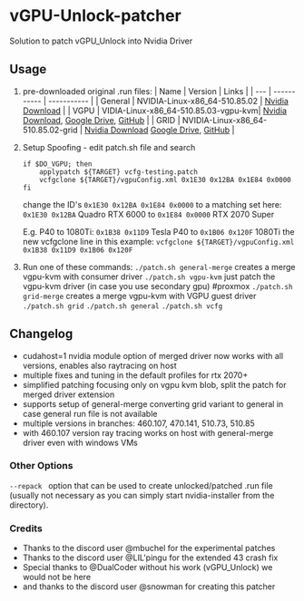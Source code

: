 # vGPU-Unlock-patcher
Solution to patch vGPU_Unlock into Nvidia Driver

## Usage

1. pre-downloaded original .run files:
   | Name | Version | Links |
   | --- | ----------- | ----------- |
   | General | NVIDIA-Linux-x86_64-510.85.02 | [Nvidia Download](https://download.nvidia.com/XFree86/Linux-x86_64/510.85.02/NVIDIA-Linux-x86_64-510.85.02.run)  |
   | VGPU | VIDIA-Linux-x86_64-510.85.03-vgpu-kvm| [Nvidia Download](https://enterprise-support.nvidia.com/s/login/?startURL=%2Fs%2F%3Ft%3D1657093205198), [Google Drive](https://drive.google.com/drive/folders/1YwGqtiginXXjSndBBCifTt6SfpVLR9Yx?usp=sharing), [GitHub](https://github.com/VGPU-Community-Drivers/NV-VGPU-Driver/releases/tag/1.0.2) |
   | GRID | NVIDIA-Linux-x86_64-510.85.02-grid | [Nvidia Download](https://enterprise-support.nvidia.com/s/login/?startURL=%2Fs%2F%3Ft%3D1657093205198) [Google Drive](https://drive.google.com/drive/folders/1YwGqtiginXXjSndBBCifTt6SfpVLR9Yx?usp=sharing), [GitHub](https://github.com/VGPU-Community-Drivers/NV-VGPU-Driver/releases/tag/1.0.2) |

2. Setup Spoofing - edit patch.sh file and search 
   ```
   if $DO_VGPU; then
       applypatch ${TARGET} vcfg-testing.patch
       vcfgclone ${TARGET}/vgpuConfig.xml 0x1E30 0x12BA 0x1E84 0x0000
   fi
   ```
   change the ID's ```0x1E30 0x12BA 0x1E84 0x0000``` to a matching set
   here:
   ```0x1E30 0x12BA``` Quadro RTX 6000 to
   ```0x1E84 0x0000``` RTX 2070 Super

   E.g. P40 to 1080Ti:
   ```0x1B38 0x11D9``` Tesla P40 to
   ```0x1B06 0x120F``` 1080Ti
   the new vcfgclone line in this example:
   ```vcfgclone ${TARGET}/vgpuConfig.xml 0x1B38 0x11D9 0x1B06 0x120F```

3. Run one of these commands:
   ``` ./patch.sh general-merge ``` creates a merge vgpu-kvm with consumer driver
   ``` ./patch.sh vgpu-kvm ``` just patch the vgpu-kvm driver (in case you use secondary gpu) #proxmox
   ``` ./patch.sh grid-merge ``` creates a merge vgpu-kvm with VGPU guest driver
   ``` ./patch.sh grid ``` 
   ``` ./patch.sh general ``` 
   ``` ./patch.sh vcfg ``` 

## Changelog

- cudahost=1 nvidia module option of merged driver now works with all versions, enables also raytracing on host
- multiple fixes and tuning in the default profiles for rtx 2070+
- simplified patching focusing only on vgpu kvm blob, split the patch for merged driver extension
- supports setup of general-merge converting grid variant to general in case general run file is not available
- multiple versions in branches: 460.107, 470.141, 510.73, 510.85
- with 460.107 version ray tracing works on host with general-merge driver even with windows VMs

### Other Options 

```--repack ``` option that can be used to create unlocked/patched .run file (usually not necessary as you can simply start nvidia-installer from the directory).

### Credits
- Thanks to the discord user @mbuchel for the experimental patches
- Thanks to the discord user @LIL'pingu for the extended 43 crash fix
- Special thanks to @DualCoder without his work (vGPU_Unlock) we would not be here
- and thanks to the discord user @snowman for creating this patcher

